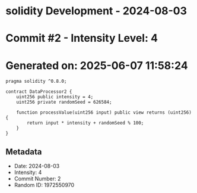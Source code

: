 ﻿# solidity Development - 2024-08-03
# Commit #2 - Intensity Level: 4
# Generated on: 2025-06-07 11:58:24
```solidity
pragma solidity ^0.8.0;

contract DataProcessor2 {
    uint256 public intensity = 4;
    uint256 private randomSeed = 626584;

    function processValue(uint256 input) public view returns (uint256) {
        return input * intensity + randomSeed % 100;
    }
}
```
## Metadata
- Date: 2024-08-03
- Intensity: 4
- Commit Number: 2
- Random ID: 1972550970
